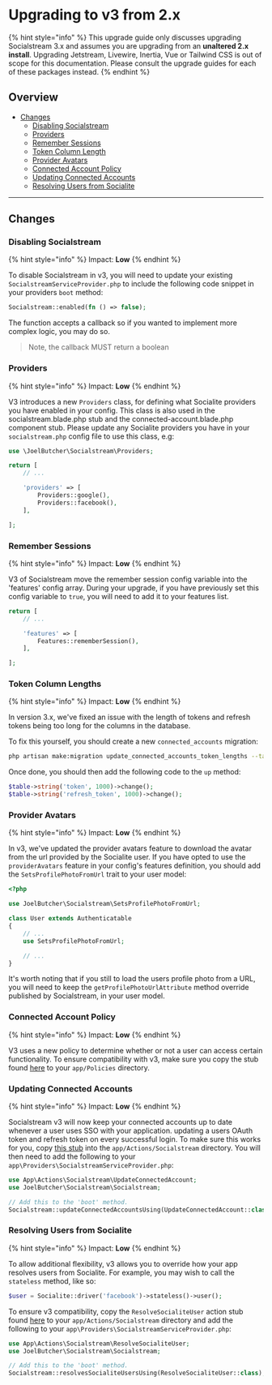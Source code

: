 # Upgrading to v3 from 2.x

{% hint style="info" %}
This upgrade guide only discusses upgrading Socialstream 3.x and assumes you are upgrading from an **unaltered 2.x install**. Upgrading Jetstream, Livewire, Inertia, Vue or Tailwind CSS is out of scope for this documentation. Please consult the upgrade guides for each of these packages instead.
{% endhint %}

## Overview <a href="#user-content-changes-1" id="user-content-changes-1"></a>

* [Changes](upgrading-to-v3-from-2.x.md#user-content-changes-1-1)
  * [Disabling Socialstream](upgrading-to-v3-from-2.x.md#disabling-socialstream)
  * [Providers](upgrading-to-v3-from-2.x.md#providers)
  * [Remember Sessions](upgrading-to-v3-from-2.x.md#remember-sessions)
  * [Token Column Length](upgrading-to-v3-from-2.x.md#token-column-lengths)
  * [Provider Avatars](upgrading-to-v3-from-2.x.md#provider-avatars)
  * [Connected Account Policy](upgrading-to-v3-from-2.x.md#connected-account-policy)
  * [Updating Connected Accounts](upgrading-to-v3-from-2.x.md#updating-connected-accounts)
  * [Resolving Users from Socialite](upgrading-to-v3-from-2.x.md#resolving-users-from-socialite)

***

## Changes <a href="#user-content-changes-1" id="user-content-changes-1"></a>

### Disabling Socialstream

{% hint style="info" %}
Impact: **Low**
{% endhint %}

To disable Socialstream in v3, you will need to update your existing `SocialstreamServiceProvider.php` to include the following code snippet in your providers `boot` method:

```php
Socialstream::enabled(fn () => false);
```

The function accepts a callback so if you wanted to implement more complex logic, you may do so.

> Note, the callback MUST return a boolean

### Providers

{% hint style="info" %}
Impact: **Low**
{% endhint %}

V3 introduces a new `Providers` class, for defining what Socialite providers you have enabled in your config. This class is also used in the socialstream.blade.php stub and the connected-account.blade.php component stub. Please update any Socialite providers you have in your `socialstream.php` config file to use this class, e.g:

```php
use \JoelButcher\Socialstream\Providers;

return [
    // ...

    'providers' => [
        Providers::google(),
        Providers::facebook(),
    ],

];
```

### Remember Sessions

{% hint style="info" %}
Impact: **Low**
{% endhint %}

V3 of Socialstream move the remember session config variable into the 'features' config array. During your upgrade, if you have previously set this config variable to `true`, you will need to add it to your features list.

```php
return [
    // ...

    'features' => [
        Features::rememberSession(),
    ],

];
```

### Token Column Lengths

{% hint style="info" %}
Impact: **Low**
{% endhint %}

In version 3.x, we've fixed an issue with the length of tokens and refresh tokens being too long for the columns in the database.

To fix this yourself, you should create a new `connected_accounts` migration:

```sh
php artisan make:migration update_connected_accounts_token_lengths --table=connected_accounts
```

Once done, you should then add the following code to the `up` method:

```php
$table->string('token', 1000)->change();
$table->string('refresh_token', 1000)->change();
```

### Provider Avatars

{% hint style="info" %}
Impact: **Low**
{% endhint %}

In v3, we've updated the provider avatars feature to download the avatar from the url provided by the Socialite user. If you have opted to use the `providerAvatars` feature in your config's features definition, you should add the `SetsProfilePhotoFromUrl` trait to your user model:

```php
<?php

use JoelButcher\Socialstream\SetsProfilePhotoFromUrl;

class User extends Authenticatable
{
    // ...
    use SetsProfilePhotoFromUrl;

    // ...
}
```

It's worth noting that if you still to load the users profile photo from a URL, you will need to keep the `getProfilePhotoUrlAttribute` method override published by Socialstream, in your user model.

### Connected Account Policy

{% hint style="info" %}
Impact: **Low**
{% endhint %}

V3 uses a new policy to determine whether or not a user can access certain functionality. To ensure compatibility with v3, make sure you copy the stub found [here](https://github.com/joelbutcher/socialstream/blob/3.x/stubs/app/Policies/ConnectedAccountPolicy.php) to your `app/Policies` directory.

### Updating Connected Accounts

{% hint style="info" %}
Impact: **Low**
{% endhint %}

Socialstream v3 will now keep your connected accounts up to date whenever a user uses SSO with your application. updating a users OAuth token and refresh token on every successful login. To make sure this works for you, copy [this stub](https://github.com/joelbutcher/socialstream/blob/3.x/stubs/app/Actions/Socialstream/UpdateConnectedAccount.php) into the `app/Actions/Socialstream` directory. You will then need to add the following to your `app\Providers\SocialstreamServiceProvider.php`:

```php
use App\Actions\Socialstream\UpdateConnectedAccount;
use JoelButcher\Socialstream\Socialstream;

// Add this to the 'boot' method.
Socialstream::updateConnectedAccountsUsing(UpdateConnectedAccount::class);
```

### Resolving Users from Socialite

{% hint style="info" %}
Impact: **Low**
{% endhint %}

To allow additional flexibility, v3 allows you to override how your app resolves users from Socialite. For example, you may wish to call the `stateless` method, like so:

```php
$user = Socialite::driver('facebook')->stateless()->user();
```

To ensure v3 compatibility, copy the `ResolveSocialiteUser` action stub found [here](https://github.com/joelbutcher/socialstream/blob/3.x/stubs/app/Actions/Socialstream/ResolveSocialiteUser.php) to your `app/Actions/Socialstream` directory and add the following to your `app\Providers\SocialstreamServiceProvider.php`:

```php
use App\Actions\Socialstream\ResolveSocialiteUser;
use JoelButcher\Socialstream\Socialstream;

// Add this to the 'boot' method.
Socialstream::resolvesSocialiteUsersUsing(ResolveSocialiteUser::class);
```

